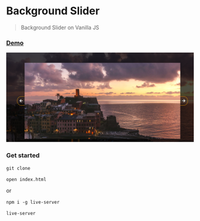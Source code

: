 # Background Slider

> Background Slider on Vanilla JS

### [Demo](http://background-slider-ab.surge.sh)
[![IMAGE ALT TEXT HERE](./uploads/screen.png)](https://skr.sh/v5oKjmBwpeW?a)

### Get started

```shell script
git clone
```
```shell script
open index.html
```
or
```shell script
npm i -g live-server
```
```shell script
live-server
```

